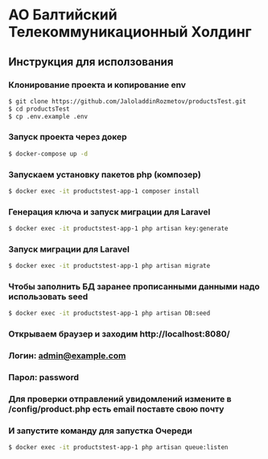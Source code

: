 # АО Балтийский Телекоммуникационный Холдинг

## Инструкция для исползования

### Клонирование проекта и копирование env

```bash
$ git clone https://github.com/JaloladdinRozmetov/productsTest.git
$ cd productsTest
$ cp .env.example .env
```

### Запуск проекта через докер
```bash
$ docker-compose up -d
```

### Запускаем установку пакетов php (композер)
```bash
$ docker exec -it productstest-app-1 composer install
```

### Генерация ключа и запуск миграции для Laravel
```bash
$ docker exec -it productstest-app-1 php artisan key:generate
```

### Запуск миграции для Laravel
```bash
$ docker exec -it productstest-app-1 php artisan migrate
```

### Чтобы заполнить БД заранее прописанными данными надо использовать seed
```bash
$ docker exec -it productstest-app-1 php artisan DB:seed
```
### Открываем браузер и заходим http://localhost:8080/
### Логин: admin@example.com
### Парол: password

### Для проверки отправлений увидомлений измените в /config/product.php есть email поставте свою почту 
### И запустите команду для запустка Очереди
```bash
$ docker exec -it productstest-app-1 php artisan queue:listen
```
